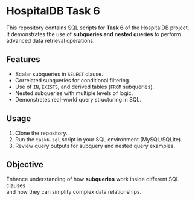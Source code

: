 # HospitalDB Task 6

This repository contains SQL scripts for **Task 6** of the HospitalDB project.  
It demonstrates the use of **subqueries and nested queries** to perform advanced data retrieval operations.

## Features
- Scalar subqueries in `SELECT` clause.
- Correlated subqueries for conditional filtering.
- Use of `IN`, `EXISTS`, and derived tables (`FROM` subqueries).
- Nested subqueries with multiple levels of logic.
- Demonstrates real-world query structuring in SQL.

## Usage
1. Clone the repository.
2. Run the `task6.sql` script in your SQL environment (MySQL/SQLite).
3. Review query outputs for subquery and nested query examples.

## Objective
Enhance understanding of how **subqueries** work inside different SQL clauses  
and how they can simplify complex data relationships.

